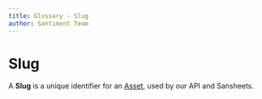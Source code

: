 ```yaml
---
title: Glossary - Slug
author: Santiment Team
---
```


# Slug

A **Slug** is a unique identifier for an [Asset](/glossary/asset/), used by our API and Sansheets.
